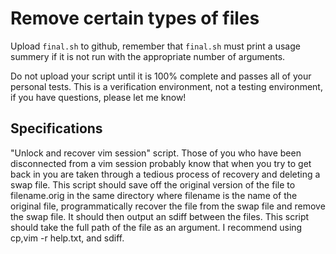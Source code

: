 # Remove certain types of files

Upload `final.sh` to github, remember that `final.sh` must print a usage summery if it is not run with the appropriate number of arguments.

Do not upload your script until it is 100% complete and passes all of your personal tests.  This is a verification environment, not a testing environment, if you have questions, please let me know!


## Specifications
"Unlock and recover vim session" script. Those of you who have been disconnected from a vim session probably know that when you try to get back in you are taken through a tedious process of recovery and deleting a swap file. This script should save off the original version of the file to filename.orig in the same directory where filename is the name of the original file, programmatically recover the file from the swap file and remove the swap file. It should then output an sdiff between the files. This script should take the full path of the file as an argument. I recommend using cp,vim -r help.txt, and sdiff. 
